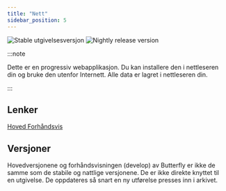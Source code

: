 ```yaml
---
title: "Nett"
sidebar_position: 5
---
```


![Stable utgivelsesversjon](https://img.shields.io/badge/dynamic/yaml?color=c4840d&label=Stable&query=%24.version&url=https%3A%2F%2Fraw.githubusercontent.com%2FLinwoodCloud%2Fbutterfly%2Fstable%2Fapp%2Fpubspec.yaml&style=for-the-badge) ![Nightly release version](https://img.shields.io/badge/dynamic/yaml?color=f7d28c&label=Nightly&query=%24.version&url=https%3A%2F%2Fraw.githubusercontent.com%2FLinwoodCloud%2Fbutterfly%2Fnightly%2Fapp%2Fpubspec.yaml&style=for-the-badge)

:::note

Dette er en progressiv webapplikasjon. Du kan installere den i nettleseren din og bruke den utenfor Internett. Alle data er lagret i nettleseren din.

:::


## Lenker

<div className="row margin-bottom--lg padding--sm">
<a className="button button--outline button--info button--lg margin--sm" href="https://butterfly.linwood.dev">
  Hoved
</a>
<a className="button button--outline button--danger button--lg margin--sm" href="https://preview.butterfly.linwood.dev">
  Forhåndsvis
</a>
</div>

## Versjoner

Hovedversjonene og forhåndsvisningen (develop) av Butterfly er ikke de samme som de stabile og nattlige versjonene. De er ikke direkte knyttet til en utgivelse. De oppdateres så snart en ny utførelse presses inn i arkivet.
